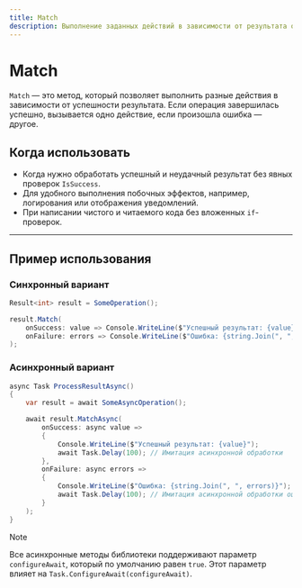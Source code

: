 ```yaml
---
title: Match
description: Выполнение заданных действий в зависимости от результата операции.
---
```


# Match

`Match` — это метод, который позволяет выполнить разные действия в зависимости от успешности результата. Если операция завершилась успешно, вызывается одно действие, если произошла ошибка — другое.

## Когда использовать

- Когда нужно обработать успешный и неудачный результат без явных проверок `IsSuccess`.
- Для удобного выполнения побочных эффектов, например, логирования или отображения уведомлений.
- При написании чистого и читаемого кода без вложенных `if`-проверок.

---

## Пример использования

### Синхронный вариант

```csharp
Result<int> result = SomeOperation();

result.Match(
    onSuccess: value => Console.WriteLine($"Успешный результат: {value}"),
    onFailure: errors => Console.WriteLine($"Ошибка: {string.Join(", ", errors)}")
);
```

### Асинхронный вариант

```csharp
async Task ProcessResultAsync()
{
    var result = await SomeAsyncOperation();

    await result.MatchAsync(
        onSuccess: async value =>
        {
            Console.WriteLine($"Успешный результат: {value}");
            await Task.Delay(100); // Имитация асинхронной обработки
        },
        onFailure: async errors =>
        {
            Console.WriteLine($"Ошибка: {string.Join(", ", errors)}");
            await Task.Delay(100); // Имитация асинхронной обработки ошибки
        }
    );
}
```

> [!NOTE]
> Все асинхронные методы библиотеки поддерживают параметр `configureAwait`, который по умолчанию равен `true`. Этот параметр влияет на `Task.ConfigureAwait(configureAwait)`.
